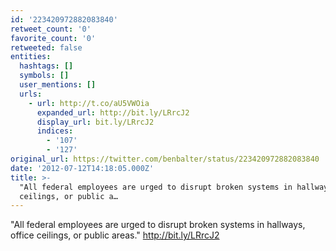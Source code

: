 ```yaml
---
id: '223420972882083840'
retweet_count: '0'
favorite_count: '0'
retweeted: false
entities:
  hashtags: []
  symbols: []
  user_mentions: []
  urls:
    - url: http://t.co/aU5VWOia
      expanded_url: http://bit.ly/LRrcJ2
      display_url: bit.ly/LRrcJ2
      indices:
        - '107'
        - '127'
original_url: https://twitter.com/benbalter/status/223420972882083840
date: '2012-07-12T14:18:05.000Z'
title: >-
  "All federal employees are urged to disrupt broken systems in hallways, office
  ceilings, or public a…
---
```


"All federal employees are urged to disrupt broken systems in hallways, office ceilings, or public areas." http://bit.ly/LRrcJ2